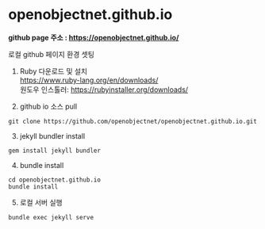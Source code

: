# openobjectnet.github.io

**github page 주소 : https://openobjectnet.github.io/**  

로컬 github 페이지 환경 셋팅

1. Ruby 다운로드 및 설치  
https://www.ruby-lang.org/en/downloads/  
원도우 인스톨러: https://rubyinstaller.org/downloads/

2. github io 소스 pull  
```
git clone https://github.com/openobjectnet/openobjectnet.github.io.git
```
3. jekyll bundler install  
```
gem install jekyll bundler
```
4. bundle install
```
cd openobjectnet.github.io
bundle install
```

5. 로컬 서버 실행  
```
bundle exec jekyll serve
```
